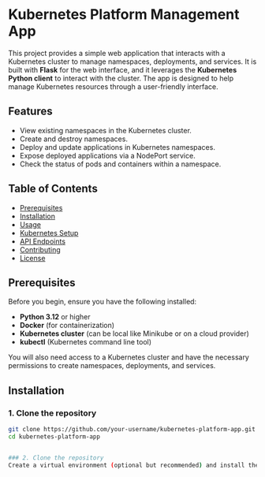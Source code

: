 # Kubernetes Platform Management App

This project provides a simple web application that interacts with a Kubernetes cluster to manage namespaces, deployments, and services. It is built with **Flask** for the web interface, and it leverages the **Kubernetes Python client** to interact with the cluster. The app is designed to help manage Kubernetes resources through a user-friendly interface.

## Features

- View existing namespaces in the Kubernetes cluster.
- Create and destroy namespaces.
- Deploy and update applications in Kubernetes namespaces.
- Expose deployed applications via a NodePort service.
- Check the status of pods and containers within a namespace.

## Table of Contents

- [Prerequisites](#prerequisites)
- [Installation](#installation)
- [Usage](#usage)
- [Kubernetes Setup](#kubernetes-setup)
- [API Endpoints](#api-endpoints)
- [Contributing](#contributing)
- [License](#license)

## Prerequisites

Before you begin, ensure you have the following installed:

- **Python 3.12** or higher
- **Docker** (for containerization)
- **Kubernetes cluster** (can be local like Minikube or on a cloud provider)
- **kubectl** (Kubernetes command line tool)

You will also need access to a Kubernetes cluster and have the necessary permissions to create namespaces, deployments, and services.

## Installation

### 1. Clone the repository

```bash
git clone https://github.com/your-username/kubernetes-platform-app.git
cd kubernetes-platform-app


### 2. Clone the repository
Create a virtual environment (optional but recommended) and install the required Python packages:

